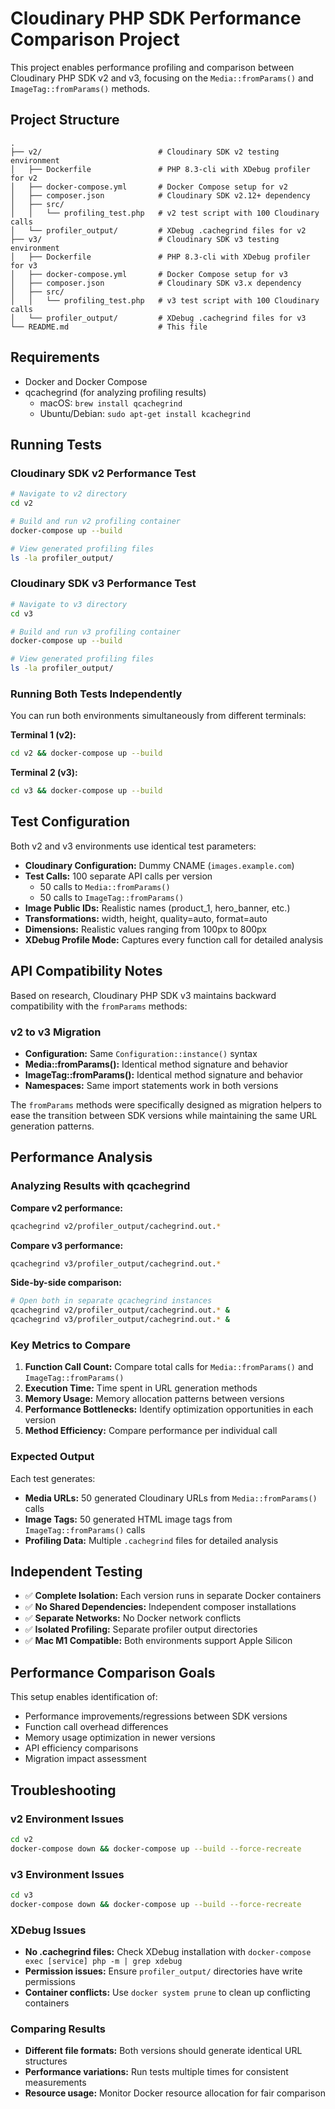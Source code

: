 # Cloudinary PHP SDK Performance Comparison Project

This project enables performance profiling and comparison between Cloudinary PHP SDK v2 and v3, focusing on the `Media::fromParams()` and `ImageTag::fromParams()` methods.

## Project Structure

```
.
├── v2/                          # Cloudinary SDK v2 testing environment
│   ├── Dockerfile               # PHP 8.3-cli with XDebug profiler for v2
│   ├── docker-compose.yml       # Docker Compose setup for v2
│   ├── composer.json            # Cloudinary SDK v2.12+ dependency
│   ├── src/
│   │   └── profiling_test.php   # v2 test script with 100 Cloudinary calls
│   └── profiler_output/         # XDebug .cachegrind files for v2
├── v3/                          # Cloudinary SDK v3 testing environment
│   ├── Dockerfile               # PHP 8.3-cli with XDebug profiler for v3
│   ├── docker-compose.yml       # Docker Compose setup for v3
│   ├── composer.json            # Cloudinary SDK v3.x dependency
│   ├── src/
│   │   └── profiling_test.php   # v3 test script with 100 Cloudinary calls
│   └── profiler_output/         # XDebug .cachegrind files for v3
└── README.md                    # This file
```

## Requirements

- Docker and Docker Compose
- qcachegrind (for analyzing profiling results)
  - macOS: `brew install qcachegrind`
  - Ubuntu/Debian: `sudo apt-get install kcachegrind`

## Running Tests

### Cloudinary SDK v2 Performance Test

```bash
# Navigate to v2 directory
cd v2

# Build and run v2 profiling container
docker-compose up --build

# View generated profiling files
ls -la profiler_output/
```

### Cloudinary SDK v3 Performance Test

```bash
# Navigate to v3 directory
cd v3

# Build and run v3 profiling container
docker-compose up --build

# View generated profiling files
ls -la profiler_output/
```

### Running Both Tests Independently

You can run both environments simultaneously from different terminals:

**Terminal 1 (v2):**
```bash
cd v2 && docker-compose up --build
```

**Terminal 2 (v3):**
```bash
cd v3 && docker-compose up --build
```

## Test Configuration

Both v2 and v3 environments use identical test parameters:

- **Cloudinary Configuration:** Dummy CNAME (`images.example.com`)
- **Test Calls:** 100 separate API calls per version
  - 50 calls to `Media::fromParams()`
  - 50 calls to `ImageTag::fromParams()`
- **Image Public IDs:** Realistic names (product_1, hero_banner, etc.)
- **Transformations:** width, height, quality=auto, format=auto
- **Dimensions:** Realistic values ranging from 100px to 800px
- **XDebug Profile Mode:** Captures every function call for detailed analysis

## API Compatibility Notes

Based on research, Cloudinary PHP SDK v3 maintains backward compatibility with the `fromParams` methods:

### v2 to v3 Migration
- **Configuration:** Same `Configuration::instance()` syntax
- **Media::fromParams():** Identical method signature and behavior
- **ImageTag::fromParams():** Identical method signature and behavior
- **Namespaces:** Same import statements work in both versions

The `fromParams` methods were specifically designed as migration helpers to ease the transition between SDK versions while maintaining the same URL generation patterns.

## Performance Analysis

### Analyzing Results with qcachegrind

**Compare v2 performance:**
```bash
qcachegrind v2/profiler_output/cachegrind.out.*
```

**Compare v3 performance:**
```bash
qcachegrind v3/profiler_output/cachegrind.out.*
```

**Side-by-side comparison:**
```bash
# Open both in separate qcachegrind instances
qcachegrind v2/profiler_output/cachegrind.out.* &
qcachegrind v3/profiler_output/cachegrind.out.* &
```

### Key Metrics to Compare

1. **Function Call Count:** Compare total calls for `Media::fromParams()` and `ImageTag::fromParams()`
2. **Execution Time:** Time spent in URL generation methods
3. **Memory Usage:** Memory allocation patterns between versions
4. **Performance Bottlenecks:** Identify optimization opportunities in each version
5. **Method Efficiency:** Compare performance per individual call

### Expected Output

Each test generates:
- **Media URLs:** 50 generated Cloudinary URLs from `Media::fromParams()` calls
- **Image Tags:** 50 generated HTML image tags from `ImageTag::fromParams()` calls
- **Profiling Data:** Multiple `.cachegrind` files for detailed analysis

## Independent Testing

- ✅ **Complete Isolation:** Each version runs in separate Docker containers
- ✅ **No Shared Dependencies:** Independent composer installations
- ✅ **Separate Networks:** No Docker network conflicts
- ✅ **Isolated Profiling:** Separate profiler output directories
- ✅ **Mac M1 Compatible:** Both environments support Apple Silicon

## Performance Comparison Goals

This setup enables identification of:
- Performance improvements/regressions between SDK versions
- Function call overhead differences
- Memory usage optimization in newer versions
- API efficiency comparisons
- Migration impact assessment

## Troubleshooting

### v2 Environment Issues
```bash
cd v2
docker-compose down && docker-compose up --build --force-recreate
```

### v3 Environment Issues
```bash
cd v3
docker-compose down && docker-compose up --build --force-recreate
```

### XDebug Issues
- **No .cachegrind files:** Check XDebug installation with `docker-compose exec [service] php -m | grep xdebug`
- **Permission issues:** Ensure `profiler_output/` directories have write permissions
- **Container conflicts:** Use `docker system prune` to clean up conflicting containers

### Comparing Results
- **Different file formats:** Both versions should generate identical URL structures
- **Performance variations:** Run tests multiple times for consistent measurements
- **Resource usage:** Monitor Docker resource allocation for fair comparison